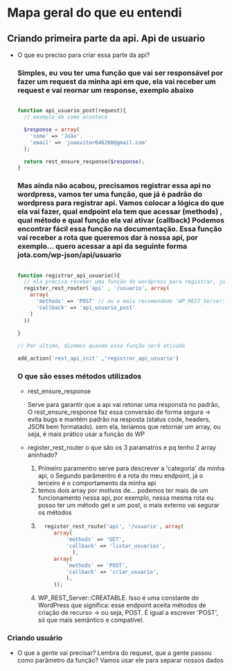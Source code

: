 # Mapa geral do que eu entendi

## Criando primeira parte da api. Api de usuario

- O que eu preciso para criar essa parte da api?

  ### Simples, eu vou ter uma função que vai ser responsável por fazer um request da minha api em que, ela vai receber um request e vai reornar um response, exemplo abaixo

  ``` php
  
  function api_usuario_post(request){
    // exemplo de como acontece

    $response = array(
      'nome' => 'João'.
      'email' => 'joaovitor646260@gmail.com'
    );

    return rest_ensure_response($response);
  }
  
  ```

   ### Mas ainda não acabou, precisamos registrar essa api no wordpress, vamos ter uma função, que já é padrão do wordpress para registrar api. Vamos colocar a lógica do que ela vai fazer, qual endpoint ela tem que acessar **(methods)** , qual método e qual função ela vai ativar **(callback)** Podemos encontrar fácil essa função na documentação. Essa função vai receber a rota que queremos dar à nossa api, por exemplo... quero acessar a api da seguinte forma jota.com/wp-json/api/usuario

  ``` php

  function registrar_api_usuario(){
    // ela precisa receber uma função do wordpress para registrar, junto passamos o parametro
    register_rest_router('api' , '/usuario', array(
      array(
        'methods' => 'POST' // ou e mais recomendado 'WP_REST_Server::CREATABLE',
        'callback' => 'api_usuario_post'
      )
    ))
    
  }

  // Por ultimo, dizemos quando essa função será ativada

  add_action('rest_api_init' ,'registrar_api_usuario')
  ```

  ### O que são esses métodos utilizados

  - rest_ensure_response
  
    Serve para garantir que a api vai retonar uma responsta no padrão, O rest_ensure_response faz essa conversão de forma segura → evita bugs e mantém padrão na resposta (status code, headers, JSON bem formatado). sem ela, teriamos que retornar um array, ou seja, é mais prático usar a função do WP

  - register_rest_router o que são os 3 paramatros e pq tenho 2 array aninhado?
    
    1. Primeiro paramentro serve para descrever a 'categoria' da minha api, o Segundo parâmentro é a rota do meu endpoint, já o terceiro é o comportamento da minha api
    2. temos dois array por motivos de... podemos ter mais de um funcionamento nessa api, por exemplo, nessa mesma rota eu posso ter um método get e um post, o mais externo vai segurar os métodos
    3. ``` php
         register_rest_route('api', '/usuario', array(
            array(
                'methods' => 'GET',
                'callback' => 'listar_usuarios',
                  ),
            array(
                'methods' => 'POST',
                'callback' => 'criar_usuario',
                ),
            ));
       ```
    4. WP_REST_Server::CREATABLE. Isso é uma constante do WordPress que significa: esse endpoint aceita métodos de criação de recurso → ou seja, POST. É igual a escrever 'POST', só que mais semântico e compatível.
   
### Criando usuário

- O que a gente vai precisar?
  Lembra do request, que a gente passou como parâmetro da função? Vamos usar ele para separar nossos dados
